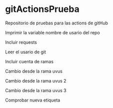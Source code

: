 # gitActionsPrueba

Repositorio de pruebas para las actions de gitHub

Imprimir la variable nombre de usario del repo

Incluir requests

Leer el usario de git

Incluir cuenta de ramas

Cambio desde la rama uvus

Cambio desde la rama uvus 2

Cambio desde la rama uvus 3

Comprobar nueva etiqueta
